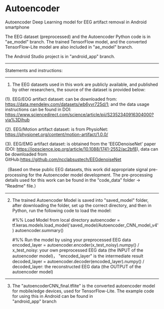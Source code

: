# Autoencoder
Autoencoder Deep Learning model for EEG artifact removal in Android smartphone

The EEG dataset (preprocessed) and the Autoencoder Python code is in "ae_model" branch.
The trained TensorFlow model, and the converted TensorFlow-Lite model are also included in "ae_model" branch.

The Android Studio project is in "android_app" branch.

****
Statements and instructions:
****
1. The EEG datasets used in this work are publicly available, and published by other researchers, the source of the dataset is provided below:

(1). EEG/EOG artifact dataset: can be downloaded from: https://data.mendeley.com/datasets/wb6yvr725d/1; and the data usage instructions can be found in DOI:   https://www.sciencedirect.com/science/article/pii/S2352340916304000?via%3Dihub
  
(2). EEG/Motion artifact dataset: is from PhysioNet: https://physionet.org/content/motion-artifact/1.0.0/
   
(3). EEG/EMG artifact dataset: is obtained from the 'EEGDenoiseNet' paper (DOI: https://iopscience.iop.org/article/10.1088/1741-2552/ac2bf8), data can be downloaded from GitHub:https://github.com/ncclabsustech/EEGdenoiseNet

（Based on these public EEG datasets, this work did appropriate signal pre-processing for the Autoencoder model development. The pre-processing details used for this work can be found in the "code_data" folder -> "Readme" file.）
   
****
2. The trained Autoencoder Model is saved into "saved_model" folder, after downloading the folder, set up the correct directory, and then in Python, run the following code to load the model:

    #%% Load Model from local directory
    autoencoder = tf.keras.models.load_model('saved_model/Autoencoder_CNN_model_v4')
    autoencoder.summary()

    #%% Run the model by using your preprocessed EEG data
    encoded_layer = autoencoder.encoder(x_test_noisy).numpy()        / x_test_noisy: your own preprocessed EEG data (the INPUT of the autoencoder model)， "encoded_layer" is the intermediate result
    decoded_layer = autoencoder.decoder(encoded_layer).numpy()       / decoded_layer: the reconstructed EEG data (the OUTPUT of the autoencoder model)

****
3. The "autoencoderCNN_final.tflite" is the converted autoencoder model for mobile/edge devices, used for TensorFlow-Lite. The example code for using this in Android can be found in  
   "android_app" branch

   
